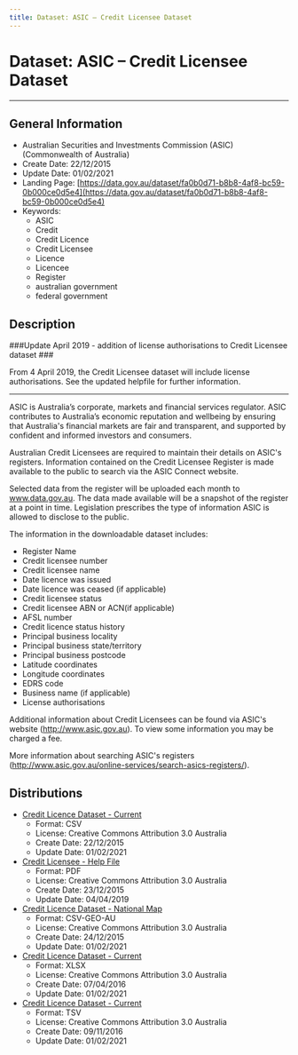 ```yaml
---
title: Dataset: ASIC – Credit Licensee Dataset
---
```


# Dataset: ASIC – Credit Licensee Dataset

---

## General Information

-   Australian Securities and Investments Commission (ASIC) (Commonwealth of Australia)
-   Create Date: 22/12/2015
-   Update Date: 01/02/2021
-   Landing Page: [https://data.gov.au/dataset/fa0b0d71-b8b8-4af8-bc59-0b000ce0d5e4](https://data.gov.au/dataset/fa0b0d71-b8b8-4af8-bc59-0b000ce0d5e4)
-   Keywords:
    -   ASIC
    -   Credit
    -   Credit Licence
    -   Credit Licensee
    -   Licence
    -   Licencee
    -   Register
    -   australian government
    -   federal government

## Description

###Update April 2019 - addition of license authorisations to Credit Licensee dataset ###

From 4 April 2019, the Credit Licensee dataset will include license authorisations. See the updated helpfile for further information.

---

ASIC is Australia’s corporate, markets and financial services regulator. ASIC contributes to Australia’s economic reputation and wellbeing by ensuring that Australia's financial markets are fair and transparent, and supported by confident and informed investors and consumers.

Australian Credit Licensees are required to maintain their details on ASIC's registers. Information contained on the Credit Licensee Register is made available to the public to search via the ASIC Connect website.

Selected data from the register will be uploaded each month to www.data.gov.au. The data made available will be a snapshot of the register at a point in time. Legislation prescribes the type of information ASIC is allowed to disclose to the public.

The information in the downloadable dataset includes:

-   Register Name
-   Credit licensee number
-   Credit licensee name
-   Date licence was issued
-   Date licence was ceased (if applicable)
-   Credit licensee status
-   Credit licensee ABN or ACN(if applicable)
-   AFSL number
-   Credit licence status history
-   Principal business locality
-   Principal business state/territory
-   Principal business postcode
-   Latitude coordinates
-   Longitude coordinates
-   EDRS code
-   Business name (if applicable)
-   License authorisations

Additional information about Credit Licensees can be found via ASIC's website (http://www.asic.gov.au). To view some information you may be charged a fee.

More information about searching ASIC's registers (http://www.asic.gov.au/online-services/search-asics-registers/).

## Distributions

-   [Credit Licence Dataset - Current](https://test.com//dataset/ds-dga-fa0b0d71-b8b8-4af8-bc59-0b000ce0d5e4/distribution/dist-dga-35953a01-a9a8-4609-8566-c9fa7de465d3)
    -   Format: CSV
    -   License: Creative Commons Attribution 3.0 Australia
    -   Create Date: 22/12/2015
    -   Update Date: 01/02/2021
-   [Credit Licensee - Help File](https://test.com//dataset/ds-dga-fa0b0d71-b8b8-4af8-bc59-0b000ce0d5e4/distribution/dist-dga-48c6cd71-2339-41e7-bc93-34786edf3cd8)
    -   Format: PDF
    -   License: Creative Commons Attribution 3.0 Australia
    -   Create Date: 23/12/2015
    -   Update Date: 04/04/2019
-   [Credit Licence Dataset - National Map](https://test.com//dataset/ds-dga-fa0b0d71-b8b8-4af8-bc59-0b000ce0d5e4/distribution/dist-dga-548075a1-c36e-4837-bf26-cc00567b5c23)
    -   Format: CSV-GEO-AU
    -   License: Creative Commons Attribution 3.0 Australia
    -   Create Date: 24/12/2015
    -   Update Date: 01/02/2021
-   [Credit Licence Dataset - Current](https://test.com//dataset/ds-dga-fa0b0d71-b8b8-4af8-bc59-0b000ce0d5e4/distribution/dist-dga-546d3dae-13db-4c1d-bfb3-b5a9d0cbbea1)
    -   Format: XLSX
    -   License: Creative Commons Attribution 3.0 Australia
    -   Create Date: 07/04/2016
    -   Update Date: 01/02/2021
-   [Credit Licence Dataset - Current](https://test.com//dataset/ds-dga-fa0b0d71-b8b8-4af8-bc59-0b000ce0d5e4/distribution/dist-dga-3abf1383-c4e5-4c1a-8331-8434b17b6f10)
    -   Format: TSV
    -   License: Creative Commons Attribution 3.0 Australia
    -   Create Date: 09/11/2016
    -   Update Date: 01/02/2021
